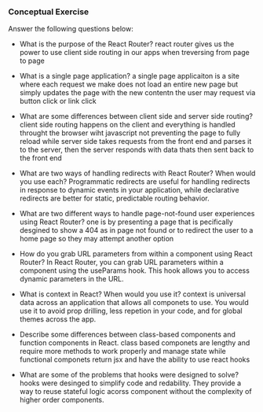 ### Conceptual Exercise

Answer the following questions below:

- What is the purpose of the React Router?
react router gives us the power to use client side routing in our apps when treversing from page to page

- What is a single page application?
a single page applicaiton is a site where each request we make does not load an entire new page but simply updates the page with the new contentn the user may request via button click or link click

- What are some differences between client side and server side routing?
client side routing happens on the client and everything is handled throught the browser wiht javascript not preventing the page to fully reload while server side takes requests from the front end and parses it to the server, then the server responds with data thats then sent back to the front end

- What are two ways of handling redirects with React Router? When would you use each?
Programmatic redirects are useful for handling redirects in response to dynamic events in your application, while declarative redirects are better for static, predictable routing behavior.

- What are two different ways to handle page-not-found user experiences using React Router? 
one is by presenting a page that is pecifically desgined to show a 404 as in page not found or to redirect the user to a home page so they may attempt another option

- How do you grab URL parameters from within a component using React Router?
In React Router, you can grab URL parameters within a component using the useParams hook. This hook allows you to access dynamic parameters in the URL. 

- What is context in React? When would you use it?
context is universal data across an application that allows all componets to use. You would use it to avoid prop drilling, less repetion in your code, and for global themes across the app.

- Describe some differences between class-based components and function
  components in React.
class based componets are lengthy and require more methods to work properly and manage state while functional componets return jsx and have the ability to use react hooks 

- What are some of the problems that hooks were designed to solve?
hooks were desinged to simplify code and redability. They provide a way to reuse stateful logic acorss component without the complexity of higher order components.